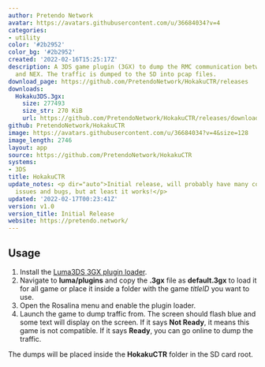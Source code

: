 ```yaml
---
author: Pretendo Network
avatar: https://avatars.githubusercontent.com/u/36684034?v=4
categories:
- utility
color: '#2b2952'
color_bg: '#2b2952'
created: '2022-02-16T15:25:17Z'
description: A 3DS game plugin (3GX) to dump the RMC communication between 3DS games
  and NEX. The traffic is dumped to the SD into pcap files.
download_page: https://github.com/PretendoNetwork/HokakuCTR/releases
downloads:
  Hokaku3DS.3gx:
    size: 277493
    size_str: 270 KiB
    url: https://github.com/PretendoNetwork/HokakuCTR/releases/download/v1.0/Hokaku3DS.3gx
github: PretendoNetwork/HokakuCTR
image: https://avatars.githubusercontent.com/u/36684034?v=4&size=128
image_length: 2746
layout: app
source: https://github.com/PretendoNetwork/HokakuCTR
systems:
- 3DS
title: HokakuCTR
update_notes: <p dir="auto">Initial release, will probably have many compatibility
  issues and bugs, but at least it works!</p>
updated: '2022-02-17T00:23:41Z'
version: v1.0
version_title: Initial Release
website: https://pretendo.network/
---
```

## Usage

1. Install the [Luma3DS 3GX plugin loader](https://github.com/Nanquitas/Luma3DS/releases/latest).
2. Navigate to **luma/plugins** and copy the **.3gx** file as **default.3gx** to load it for all game or place it inside a folder with the game *titleID* you want to use.
3. Open the Rosalina menu and enable the plugin loader.
4. Launch the game to dump traffic from. The screen should flash blue and some text will display on the screen. If it says **Not Ready**, it means this game is not compatible. If it says **Ready**, you can go online to dump the traffic.

The dumps will be placed inside the **HokakuCTR** folder in the SD card root.